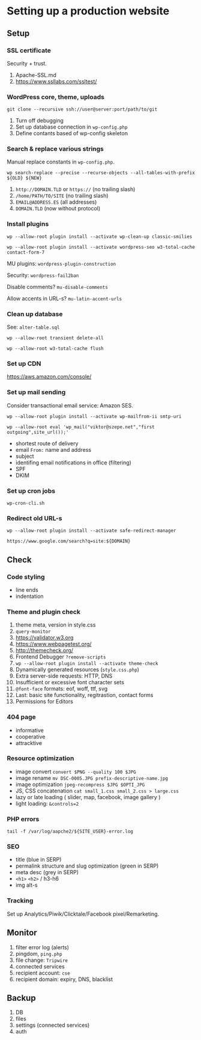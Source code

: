 # Setting up a production website

## Setup

### SSL certificate

Security + trust.

1. Apache-SSL.md
1. https://www.ssllabs.com/ssltest/

### WordPress core, theme, uploads

`git clone --recursive ssh://user@server:port/path/to/git`

1. Turn off debugging
1. Set up database connection in `wp-config.php`
1. Define contants based of wp-config skeleton

### Search & replace various strings

Manual replace constants in `wp-config.php`.

`wp search-replace --precise --recurse-objects --all-tables-with-prefix ${OLD} ${NEW}`

1. `http://DOMAIN.TLD` or `https://` (no trailing slash)
1. `/home/PATH/TO/SITE` (no trailing slash)
1. `EMAIL@ADDRESS.ES` (all addresses)
1. `DOMAIN.TLD` (now without protocol)

### Install plugins

`wp --allow-root plugin install --activate wp-clean-up classic-smilies`

`wp --allow-root plugin install --activate wordpress-seo w3-total-cache contact-form-7`

MU plugins: `wordpress-plugin-construction`

Security: `wordpress-fail2ban`

Disable comments? `mu-disable-comments`

Allow accents in URL-s? `mu-latin-accent-urls`

### Clean up database

See: `alter-table.sql`

`wp --allow-root transient delete-all`

`wp --allow-root w3-total-cache flush`

### Set up CDN

https://aws.amazon.com/console/

### Set up mail sending

Consider transactional email service: Amazon SES.

`wp --allow-root plugin install --activate wp-mailfrom-ii smtp-uri`

`wp --allow-root eval 'wp_mail("viktor@szepe.net","first outgoing",site_url());'`

- shortest route of delivery
- email `From:` name and address
- subject
- identifing email notifications in office (filtering)
- SPF
- DKIM

### Set up cron jobs

`wp-cron-cli.sh`

### Redirect old URL-s

`wp --allow-root plugin install --activate safe-redirect-manager`

`https://www.google.com/search?q=site:${DOMAIN}`

## Check

### Code styling

- line ends
- indentation

### Theme and plugin check

1. theme meta, version in style.css
1. `query-monitor`
1. https://validator.w3.org
1. https://www.webpagetest.org/
1. http://themecheck.org/
1. Frontend Debugger `?remove-scripts`
1. `wp --allow-root plugin install --activate theme-check`
1. Dynamically generated resources (`style.css.php`)
1. Extra server-side requests: HTTP, DNS
1. Insufficient or excessive font character sets
1. `@font-face` formats: eof, woff, ttf, svg
1. Last: basic site functionality, regitrastion, contact forms
1. Permissions for Editors

### 404 page

- informative
- cooperative
- attracktive

### Resource optimization

- image convert `convert $PNG --quality 100 $JPG`
- image rename `mv DSC-0005.JPG prefix-descriptive-name.jpg`
- image optimization `jpeg-recompress $JPG $OPTI_JPG`
- JS, CSS concatenation `cat small_1.css small_2.css > large.css`
- lazy or late loading ( slider, map, facebook, image gallery )
- light loading: `&controls=2`

### PHP errors

`tail -f /var/log/aapche2/${SITE_USER}-error.log`

### SEO

- title (blue in SERP)
- permalink structure and slug optimization (green in SERP)
- meta desc (grey in SERP)
- `<h1>` `<h2>` / h3-h6
- img alt-s

### Tracking

Set up Analytics/Piwik/Clicktale/Facebook pixel/Remarketing.

## Monitor

1. filter error log (alerts)
1. pingdom, `ping.php`
1. file change: `Tripwire`
1. connected services
1. recipient account: `cse`
1. recipient domain: expiry, DNS, blacklist

## Backup

1. DB
1. files
1. settings (connected services)
1. auth
